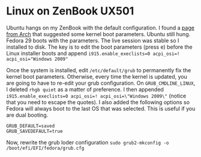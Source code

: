 Linux on ZenBook UX501
======================

Ubuntu hangs on my ZenBook with the default configuration.
I found a
[page from Arch](https://wiki.archlinux.org/index.php/ASUS_Zenbook_Pro_UX501)
that suggested some kernel boot parameters. Ubuntu still hung. Fedora 29 boots with the parameters. The live session was stable so I
installed to disk. The key is to edit the boot parameters (press e) before the
Linux installer boots and append `i915.enable_execlists=0 acpi_osi=! acpi_osi="Windows 2009"`

Once the system is installed, edit `/etc/default/grub` to permanently fix the kernel boot parameters. Otherwise, every time the kernel is updated, you are going to have to re-edit your grub configuration. On `GRUB_CMDLINE_LINUX`, I deleted `rhgb quiet` as a matter of preference. I then appended `i915.enable_execlists=0 acpi_osi=! acpi_osi=\"Windows 2009\"` (notice that you need to escape the quotes). I also added the following options so Fedora will always boot to the last OS that was selected. This is useful if you are dual booting.

```
GRUB_DEFAULT=saved
GRUB_SAVEDEFAULT=true
```

Now, rewrite the grub loder configuration
`sudo grub2-mkconfig -o /boot/efi/EFI/fedora/grub.cfg`
